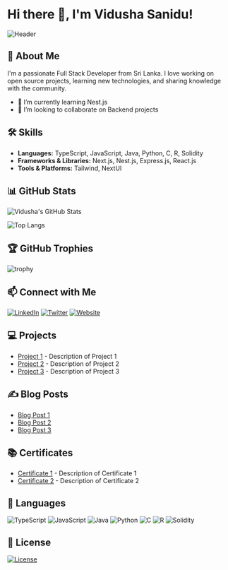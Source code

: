# Hi there 👋, I'm Vidusha Sanidu!

![Header](https://your-header-image-url)

## 🚀 About Me

I'm a passionate Full Stack Developer from Sri Lanka. I love working on open source projects, learning new technologies, and sharing knowledge with the community.

- 🌱 I’m currently learning Nest.js
- 👯 I’m looking to collaborate on Backend projects

## 🛠️ Skills

- **Languages:** TypeScript, JavaScript, Java, Python, C, R, Solidity
- **Frameworks & Libraries:** Next.js, Nest.js, Express.js, React.js
- **Tools & Platforms:** Tailwind, NextUI

## 📊 GitHub Stats

![Vidusha's GitHub Stats](https://github-readme-stats.vercel.app/api?username=VidushaSanidu&show_icons=true&theme=radical)

![Top Langs](https://github-readme-stats.vercel.app/api/top-langs/?username=VidushaSanidu&layout=compact&theme=radical)

## 🏆 GitHub Trophies

![trophy](https://github-profile-trophy.vercel.app/?username=VidushaSanidu&theme=radical)

## 📫 Connect with Me

[![LinkedIn](https://img.shields.io/badge/LinkedIn-blue?style=flat&logo=linkedin&logoColor=white)](https://www.linkedin.com/in/your-linkedin-profile)
[![Twitter](https://img.shields.io/badge/Twitter-blue?style=flat&logo=twitter&logoColor=white)](https://twitter.com/your-twitter-profile)
[![Website](https://img.shields.io/badge/Website-blue?style=flat&logo=google-chrome&logoColor=white)](https://your-website-url)

## 💻 Projects

- [Project 1](https://github.com/VidushaSanidu/project1) - Description of Project 1
- [Project 2](https://github.com/VidushaSanidu/project2) - Description of Project 2
- [Project 3](https://github.com/VidushaSanidu/project3) - Description of Project 3

## ✍️ Blog Posts

- [Blog Post 1](https://your-blog-url.com/blog-post-1)
- [Blog Post 2](https://your-blog-url.com/blog-post-2)
- [Blog Post 3](https://your-blog-url.com/blog-post-3)

## 📚 Certificates

- [Certificate 1](https://your-certificate-url.com) - Description of Certificate 1
- [Certificate 2](https://your-certificate-url.com) - Description of Certificate 2

## 💬 Languages

![TypeScript](https://img.shields.io/badge/TypeScript-blue?style=flat&logo=typescript&logoColor=white)
![JavaScript](https://img.shields.io/badge/JavaScript-yellow?style=flat&logo=javascript&logoColor=white)
![Java](https://img.shields.io/badge/Java-orange?style=flat&logo=java&logoColor=white)
![Python](https://img.shields.io/badge/Python-blue?style=flat&logo=python&logoColor=white)
![C](https://img.shields.io/badge/C-blue?style=flat&logo=c&logoColor=white)
![R](https://img.shields.io/badge/R-blue?style=flat&logo=r&logoColor=white)
![Solidity](https://img.shields.io/badge/Solidity-gray?style=flat&logo=solidity&logoColor=white)

## 📝 License

[![License](https://img.shields.io/badge/License-MIT-blue)](https://opensource.org/licenses/MIT)
